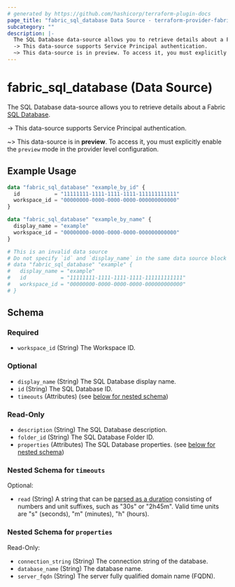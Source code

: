```yaml
---
# generated by https://github.com/hashicorp/terraform-plugin-docs
page_title: "fabric_sql_database Data Source - terraform-provider-fabric"
subcategory: ""
description: |-
  The SQL Database data-source allows you to retrieve details about a Fabric SQL Database https://learn.microsoft.com/fabric/database/sql/overview.
  -> This data-source supports Service Principal authentication.
  ~> This data-source is in preview. To access it, you must explicitly enable the preview mode in the provider level configuration.
---
```


# fabric_sql_database (Data Source)

The SQL Database data-source allows you to retrieve details about a Fabric [SQL Database](https://learn.microsoft.com/fabric/database/sql/overview).

-> This data-source supports Service Principal authentication.

~> This data-source is in **preview**. To access it, you must explicitly enable the `preview` mode in the provider level configuration.

## Example Usage

```terraform
data "fabric_sql_database" "example_by_id" {
  id           = "11111111-1111-1111-1111-111111111111"
  workspace_id = "00000000-0000-0000-0000-000000000000"
}

data "fabric_sql_database" "example_by_name" {
  display_name = "example"
  workspace_id = "00000000-0000-0000-0000-000000000000"
}

# This is an invalid data source
# Do not specify `id` and `display_name` in the same data source block
# data "fabric_sql_database" "example" {
#   display_name = "example"
#   id           = "11111111-1111-1111-1111-111111111111"
#   workspace_id = "00000000-0000-0000-0000-000000000000"
# }
```

<!-- schema generated by tfplugindocs -->
## Schema

### Required

- `workspace_id` (String) The Workspace ID.

### Optional

- `display_name` (String) The SQL Database display name.
- `id` (String) The SQL Database ID.
- `timeouts` (Attributes) (see [below for nested schema](#nestedatt--timeouts))

### Read-Only

- `description` (String) The SQL Database description.
- `folder_id` (String) The SQL Database Folder ID.
- `properties` (Attributes) The SQL Database properties. (see [below for nested schema](#nestedatt--properties))

<a id="nestedatt--timeouts"></a>

### Nested Schema for `timeouts`

Optional:

- `read` (String) A string that can be [parsed as a duration](https://pkg.go.dev/time#ParseDuration) consisting of numbers and unit suffixes, such as "30s" or "2h45m". Valid time units are "s" (seconds), "m" (minutes), "h" (hours).

<a id="nestedatt--properties"></a>

### Nested Schema for `properties`

Read-Only:

- `connection_string` (String) The connection string of the database.
- `database_name` (String) The database name.
- `server_fqdn` (String) The server fully qualified domain name (FQDN).
